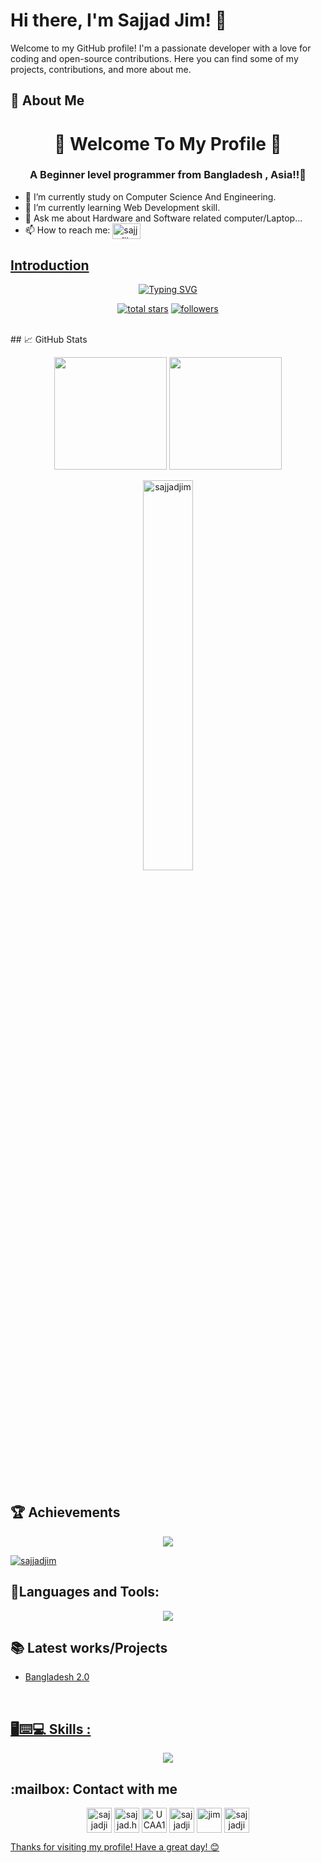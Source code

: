 # Hi there, I'm Sajjad Jim! 👋
Welcome to my GitHub profile! I'm a passionate developer with a love for coding and open-source contributions. Here you can find some of my projects, contributions, and more about me.
## 🌟 About Me 
<h1 align="center">🍁 Welcome To My Profile 🍁</h1>
<h3 align="center">A Beginner level programmer  from Bangladesh , Asia!!🥸</h3>
     
- 🔭 I’m currently study on Computer Science And Engineering.
- 🌱 I’m currently learning Web Development skill. 
- 💬 Ask me about Hardware and Software related computer/Laptop...
- 📫 How to reach me:  <a href="mailto:sajjadjim15@gmail.com" target="blank"><img align="center" src="https://logos-world.net/wp-content/uploads/2020/11/Gmail-Logo-700x394.png" alt="sajjadjim" height="25" width="45" target="_blank" /> 


## Introduction
<p align="center">
<a href="https://git.io/typing-svg"><img src="https://readme-typing-svg.demolab.com?font=Fira+Code&weight=600&size=25&pause=1000&color=F76000&center=true&width=500&lines=I+am+a+Programmer;3%2B+years+Coding++Experience+.+.+.;Learning+HTML%2C+CSS+%26++JAVASCRIPT+" alt="Typing SVG" /></a>
</p>


<p align="center">
<a href="https://github.com/sajjadjim?tab=repositories&sort=stargazers">
    <img alt="total stars" title="Total stars on GitHub" src="https://custom-icon-badges.demolab.com/github/stars/sajjadjim?color=B8B92B&style=for-the-badge&labelColor=959532&logo=star"/></a>
   <a href="https://github.com/thinkright20"><img alt="followers" title="Follow me on Github" src="https://img.shields.io/github/followers/sajjadjim?color=236ad3&style=for-the-badge&logo=github&label=Follow"/></a>
 </p>

<br>
## 📈 GitHub Stats
<p align="center">
<img height="180em" src="https://github-readme-stats.vercel.app/api?username=sajjadjim&show_icons=true&hide_border=true&&count_private=true&include_all_commits=true"/>
  <img height="180em" src="https://github-readme-stats.vercel.app/api/top-langs/?username=sajjadjim&exclude_repo=KNN-Image-Classification&show_icons=true&hide_border=true&layout=compact&langs_count=10"/>
</p> 
<p align="center" align="left" > <img width="40%" src="https://github-readme-streak-stats.herokuapp.com/?user=sajjadjim&" alt="sajjadjim" /> </p>
 <br>   
<br>


## 🏆 Achievements
<p align="center" border="2px solid white"> 
         <a href="https://github.com/sajjadjim"> <img src="https://komarev.com/ghpvc/?username=sajjadjim&style=for-the-badge&color=brightgreen"> </a>
</p>
<p align="left"> <a href="https://github.com/ryo-ma/github-profile-trophy"><img src="https://github-profile-trophy.vercel.app/?username=sajjadjim" alt="sajjadjim" /></a> </p>

<h2 align="left"> 🎯Languages and Tools:</h2>
<p align="center">
  <a href="https://skillicons.dev">
    <img src="https://skillicons.dev/icons?i=html,css,js,mongodb,react,tailwind,c,cpp,py,java&perline=5"/>
  </a>
</p>


## 📚 Latest works/Projects
- <p><a href="https://sajjadjim.github.io/Assignment-1--Bnagladesh-2.0/" >Bangladesh 2.0</p>

<br>
<h2 align="left">🖥️⌨️💻 Skills :</h2>
<p align="center">
  <a href="https://skillicons.dev">
    <img src="https://skillicons.dev/icons?i=vscode,pycharm,notion,mysql&perline=6"/>
  </a>
</p>
 

<h2 align="left"> :mailbox: Contact with me</h2>
<p align="center">
<a href="https://fb.com/sajjad.hossain.jim" target="blank"><img align="center" src="https://raw.githubusercontent.com/rahuldkjain/github-profile-readme-generator/master/src/images/icons/Social/facebook.svg" alt="sajjadjim15" height="40" width="40" /></a> <a> </a> <a> </a>
<a href="https://instagram.com/sajjad.hossain.jim" target="blank"><img align="center" src="https://raw.githubusercontent.com/rahuldkjain/github-profile-readme-generator/master/src/images/icons/Social/instagram.svg" alt="sajjad.hossain.jim" height="40" width="40" /></a>
<a href="https://www.youtube.com/channel/UCAA1wgWlua8NZMybL7O5vKg" target="blank"><img align="center" src="https://raw.githubusercontent.com/rahuldkjain/github-profile-readme-generator/master/src/images/icons/Social/youtube.svg" alt="UCAA1wgWlua8NZMybL7O5vKg" height="40" width="40" /></a></a>
<a href="https://discord.gg/sajjadjim" target="blank"><img align="center" src="https://raw.githubusercontent.com/rahuldkjain/github-profile-readme-generator/master/src/images/icons/Social/discord.svg" alt="sajjadjim" height="40" width="40" /></a>
<a href="https://twitter.com/jim" target="blank"><img align="center" src="https://raw.githubusercontent.com/rahuldkjain/github-profile-readme-generator/master/src/images/icons/Social/twitter.svg" alt="jim" height="40" width="40" /></a>
 <a href="https://linkedin.com/in/sajjadjim" target="blank"><img align="center" src="https://raw.githubusercontent.com/rahuldkjain/github-profile-readme-generator/master/src/images/icons/Social/linked-in-alt.svg" alt="sajjadjim" height="40" width="40" /> 
</p>
</p>

Thanks for visiting my profile! Have a great day! 😊









